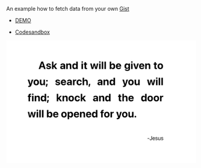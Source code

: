 
An example how to fetch data from your own [Gist](https://gist.github.com/Ebazhanov/c391d558be432e54dc0f78783879ee84) 

- [DEMO](quotes-inspirational.netlify.app/)

- [Codesandbox](https://codesandbox.io/s/inspirational-quotes-from-gist-i6nts)

![screenshot](public/screen.jpg)
